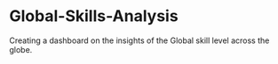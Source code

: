 # Global-Skills-Analysis
Creating a dashboard on the insights of the Global skill level across the globe.
